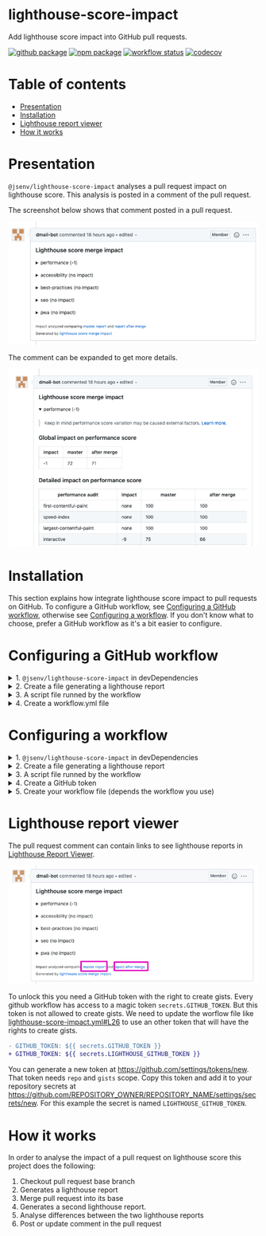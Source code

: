 # lighthouse-score-impact

Add lighthouse score impact into GitHub pull requests.

[![github package](https://img.shields.io/github/package-json/v/jsenv/jsenv-lighthouse-score-impact.svg?label=package&logo=github)](https://github.com/jsenv/jsenv-lighthouse-score-impact/packages)
[![npm package](https://img.shields.io/npm/v/@jsenv/lighthouse-score-impact.svg?logo=npm&label=package)](https://www.npmjs.com/package/@jsenv/lighthouse-score-impact)
[![workflow status](https://github.com/jsenv/jsenv-lighthouse-score-impact/workflows/ci/badge.svg)](https://github.com/jsenv/jsenv-lighthouse-score-impact/actions?workflow=ci)
[![codecov](https://codecov.io/gh/jsenv/jsenv-lighthouse-score-impact/branch/master/graph/badge.svg)](https://codecov.io/gh/jsenv/jsenv-lighthouse-score-impact)

# Table of contents

- [Presentation](#Presentation)
- [Installation](#Installation)
- [Lighthouse report viewer](#Lighthouse-report-viewer)
- [How it works](#How-it-works)

# Presentation

`@jsenv/lighthouse-score-impact` analyses a pull request impact on lighthouse score. This analysis is posted in a comment of the pull request.

The screenshot below shows that comment posted in a pull request.

![screenshot of pull request comment](./docs/comment-collapsed.png)

The comment can be expanded to get more details.

![screenshot of pull request comment expanded](./docs/comment-expanded.png)

# Installation

This section explains how integrate lighthouse score impact to pull requests on GitHub. To configure a GitHub workflow, see [Configuring a GitHub workflow](#Configuring-a-GitHub-workflow), otherwise see [Configuring a workflow](#Configuring-a-workflow). If you don't know what to choose, prefer a GitHub workflow as it's a bit easier to configure.

# Configuring a GitHub workflow

<details>
  <summary>1. <code>@jsenv/lighthouse-score-impact</code> in devDependencies </summary>

```console
npm install --save-dev @jsenv/lighthouse-score-impact
```

</details>

<details>
  <summary>2. Create a file generating a lighthouse report</summary>

You need to create a file that will generate a lighthouse report. This file will use `generateLighthouseReport` function exported by `@jsenv/lighthouse-score-impact` to do so. The file below is an example producing a lighthouse report for a basic html page served locally. In order to get the lighthouse report of your website, adapt the code to your own logic.

`generate-lighthouse-report.js`

```js
import { createServer } from "http"
import { generateLighthouseReport } from "@jsenv/lighthouse-score-impact"

const server = createServer((request, response) => {
  response.writeHead(200, {
    "content-type": "text/html",
  })
  response.end(`<!DOCTYPE html>
<html>
  <head>
    <title>Title</title>
    <meta charset="utf-8" />
    <link rel="icon" href="data:," />
  </head>
  <body>
    Hello, World!
  </body>
</html>`)
})
server.listen(8080)

generateLighthouseReport("http://127.0.0.1:8080", {
  projectDirectoryUrl: new URL("./", import.meta.url),
  jsonFileRelativeUrl: "./lighthouse/report.json",
})
```

</details>

<details>
  <summary>3. A script file runned by the workflow</summary>

This file will be called by the workflow: it generates lighthouse report before and after merging a pull request and post a comment in the pull request. Read more in [How it works](#How-it-works).

`.github/workflows/report-lighthouse-impact.js`

```js
import { reportLighthouseScoreImpact, readGithubWorkflowEnv } from "@jsenv/lighthouse-score-impact"

reportLighthouseScoreImpact({
  ...readGithubWorkflowEnv(),
  jsonFileGenerateCommand: "node ./generate-lighthouse-report.js",
  jsonFileRelativeUrl: "./lighthouse-report.json",
})
```

</details>

<details>
  <summary>4. Create a workflow.yml file</summary>

`.github/workflows/lighthouse-impact.yml`

```yml
name: lighthouse-impact

on: pull_request_target

jobs:
  lighthouse-impact:
    strategy:
      matrix:
        os: [ubuntu-latest]
        node: [14.5.0]
    runs-on: ${{ matrix.os }}
    name: lighthouse impact
    steps:
        uses: actions/checkout@v2
        uses: actions/setup-node@v1
        with:
          node-version: ${{ matrix.node }}
        run: npm install
      - name: Report lighthouse impact
        run: node ./report-lighthouse-impact.js
        env:
          GITHUB_TOKEN: ${{ secrets.GITHUB_TOKEN }}
```

</details>

# Configuring a workflow

<details>
  <summary>1. <code>@jsenv/lighthouse-score-impact</code> in devDependencies </summary>

```console
npm install --save-dev @jsenv/lighthouse-score-impact
```

</details>

<details>
  <summary>2. Create a file generating a lighthouse report</summary>

You need to create a file that will generate a lighthouse report. This file will use `generateLighthouseReport` function exported by `@jsenv/lighthouse-score-impact` to do so. The file below is an example producing a lighthouse report for a basic html page served locally. In order to get the lighthouse report of your website, adapt the code to your own logic.

`generate-lighthouse-report.js`

```js
import { createServer } from "http"
import { generateLighthouseReport } from "@jsenv/lighthouse-score-impact"

const server = createServer((request, response) => {
  response.writeHead(200, {
    "content-type": "text/html",
  })
  response.end(`<!DOCTYPE html>
<html>
  <head>
    <title>Title</title>
    <meta charset="utf-8" />
    <link rel="icon" href="data:," />
  </head>
  <body>
    Hello, World!
  </body>
</html>`)
})
server.listen(8080)

generateLighthouseReport("http://127.0.0.1:8080", {
  projectDirectoryUrl: new URL("./", import.meta.url),
  jsonFileRelativeUrl: "./lighthouse/report.json",
})
```

</details>

<details>
  <summary>3. A script file runned by the workflow</summary>

This file will be called by the workflow: it generates lighthouse report before and after merging a pull request and post a comment in the pull request. Read more in [How it works](#How-it-works).

When outside a GitHub workflow you must provide `{ projectDirectoryUrl, githubToken, repositoryOwner, repositoryName, pullRequestNumber }` "manually" to `reportLighthouseScoreImpact`.

The code below is an examle for Travis.

`.github/workflows/report-lighthouse-impact.js`

```js
import { reportLighthouseScoreImpact, readGithubWorkflowEnv } from "@jsenv/lighthouse-score-impact"

reportLighthouseScoreImpact({
  projectDirectoryUrl: process.env.TRAVIS_BUILD_DIR,
  githubToken: process.env.GITHUB_TOKEN, // make it available somehow
  repositoryOwner: process.env.TRAVIS_REPO_SLUG.split("/")[0],
  repositoryName: process.env.TRAVIS_REPO_SLUG.split("/")[1],
  pullRequestNumber: process.env.TRAVIS_PULL_REQUEST,

  jsonFileGenerateCommand: "node ./generate-lighthouse-report.js",
  jsonFileRelativeUrl: "./lighthouse-report.json",
})
```

</details>

<details>
  <summary>4. Create a GitHub token</summary>

In order to have `process.env.GITHUB_TOKEN` you need to create a GitHub token with `repo` scope at https://github.com/settings/tokens/new. After that you need to setup this environment variable. The exact way to do this is specific to your project and tools. Applied to Travis you could add it to your environment variables as documented in https://docs.travis-ci.com/user/environment-variables/#defining-variables-in-repository-settings.

</details>

<details>
  <summary>5. Create your workflow file (depends the workflow you use)</summary>

`reportFileSizeImpact` must be called in a state where your git repository has been cloned and you are currently on the pull request branch. Inside github workflow this is done by the following lines in `file-size-impact.yml`.

```yml
uses: actions/checkout@v2
uses: actions/setup-node@v1
with:
  node-version: ${{ matrix.node }}
run: npm install
```

In your CI you must replicate this, the corresponding commands looks as below:

```console
git init
git remote add origin $GITHUB_REPOSITORY_URL
git fetch --no-tags --prune origin $PULL_REQUEST_HEAD_REF
git checkout origin/$PULL_REQUEST_HEAD_REF
npm install
node ./report-size-impact.js
```

</details>

# Lighthouse report viewer

The pull request comment can contain links to see lighthouse reports in [Lighthouse Report Viewer](https://googlechrome.github.io/lighthouse/viewer).

![screenshot of pull request comment with links highlighted](./docs/comment-links-highlighted.png)

To unlock this you need a GitHub token with the right to create gists. Every github workflow has access to a magic token `secrets.GITHUB_TOKEN`. But this token is not allowed to create gists. We need to update the worflow file like [lighthouse-score-impact.yml#L26](./.github/workflows/lighthouse-score-impact.yml#L26) to use an other token that will have the rights to create gists.

```diff
- GITHUB_TOKEN: ${{ secrets.GITHUB_TOKEN }}
+ GITHUB_TOKEN: ${{ secrets.LIGHTHOUSE_GITHUB_TOKEN }}
```

You can generate a new token at https://github.com/settings/tokens/new. That token needs `repo` and `gists` scope. Copy this token and add it to your repository secrets at https://github.com/REPOSITORY_OWNER/REPOSITORY_NAME/settings/secrets/new. For this example the secret is named `LIGHTHOUSE_GITHUB_TOKEN`.

# How it works

In order to analyse the impact of a pull request on lighthouse score this project does the following:

1. Checkout pull request base branch
2. Generates a lighthouse report
3. Merge pull request into its base
4. Generates a second lighthouse report.
5. Analyse differences between the two lighthouse reports
6. Post or update comment in the pull request
